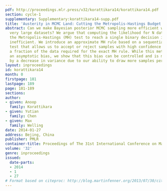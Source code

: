```yaml
---
pdf: http://proceedings.mlr.press/v32/korattikara14/korattikara14.pdf
section: cycle-1
supplementary: Supplementary:korattikara14-supp.pdf
title: 'Austerity in MCMC Land: Cutting the Metropolis-Hastings Budget'
abstract: Can we make Bayesian posterior MCMC sampling more efficient when faced with
  very large datasets? We argue that computing the likelihood for N datapoints in
  the Metropolis-Hastings (MH) test to reach a single binary decision is computationally
  inefficient. We introduce an approximate MH rule based on a sequential hypothesis
  test that allows us to accept or reject samples with high confidence using only
  a fraction of the data required for the exact MH rule. While this method introduces
  an asymptotic bias, we show that this bias can be controlled and is more than offset
  by a decrease in variance due to our ability to draw more samples per unit of time.
layout: inproceedings
id: korattikara14
month: 0
firstpage: 181
lastpage: 189
page: 181-189
sections: 
author:
- given: Anoop
  family: Korattikara
- given: Yutian
  family: Chen
- given: Max
  family: Welling
date: 2014-01-27
address: Bejing, China
publisher: PMLR
container-title: Proceedings of The 31st International Conference on Machine Learning
volume: '32'
genre: inproceedings
issued:
  date-parts:
  - 2014
  - 1
  - 27
# Format based on citeproc: http://blog.martinfenner.org/2013/07/30/citeproc-yaml-for-bibliographies/
---
```

